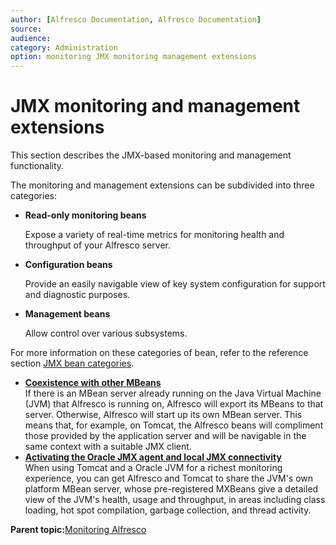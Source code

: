 ```yaml
---
author: [Alfresco Documentation, Alfresco Documentation]
source: 
audience: 
category: Administration
option: monitoring JMX monitoring management extensions
---
```


# JMX monitoring and management extensions

This section describes the JMX-based monitoring and management functionality.

The monitoring and management extensions can be subdivided into three categories:

-   **Read-only monitoring beans**

    Expose a variety of real-time metrics for monitoring health and throughput of your Alfresco server.

-   **Configuration beans**

    Provide an easily navigable view of key system configuration for support and diagnostic purposes.

-   **Management beans**

    Allow control over various subsystems.


For more information on these categories of bean, refer to the reference section [JMX bean categories](jmx-reference.md).

-   **[Coexistence with other MBeans](../concepts/jmx-mbeans.md)**  
If there is an MBean server already running on the Java Virtual Machine \(JVM\) that Alfresco is running on, Alfresco will export its MBeans to that server. Otherwise, Alfresco will start up its own MBean server. This means that, for example, on Tomcat, the Alfresco beans will compliment those provided by the application server and will be navigable in the same context with a suitable JMX client.
-   **[Activating the Oracle JMX agent and local JMX connectivity](../tasks/jmx-activate.md)**  
When using Tomcat and a Oracle JVM for a richest monitoring experience, you can get Alfresco and Tomcat to share the JVM's own platform MBean server, whose pre-registered MXBeans give a detailed view of the JVM's health, usage and throughput, in areas including class loading, hot spot compilation, garbage collection, and thread activity.

**Parent topic:**[Monitoring Alfresco](../concepts/monitoring-intro.md)

